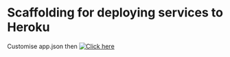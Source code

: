 # Scaffolding for deploying services to Heroku
Customise app.json then [![Click here](https://www.herokucdn.com/deploy/button.svg)](https://heroku.com/deploy?template=https://github.com/GetHarley/heroku-app-template)
